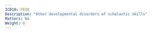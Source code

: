 ```yaml
---
ICD10: F818
Description: "Other developmental disorders of scholastic skills"
Matters: No
Weight: 0
---
```


